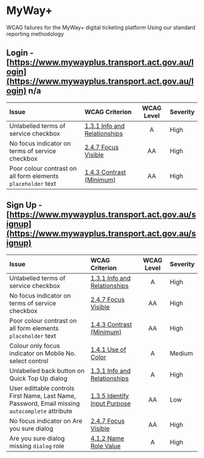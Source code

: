 # MyWay+
WCAG failures for the MyWay+ digital ticketing platform
Using our standard reporting methodology

## Login - [https://www.mywayplus.transport.act.gov.au/login](https://www.mywayplus.transport.act.gov.au/login) n/a
| Issue  | WCAG Criterion  | WCAG Level  | Severity  |
|:---|:---|:---:|---|
| Unlabelled terms of service checkbox  | [1.3.1 Info and Relationships](https://www.w3.org/WAI/WCAG21/Understanding/info-and-relationships.html)  | A  | High  |
| No focus indicator on terms of service checkbox  | [2.4.7 Focus Visible](https://www.w3.org/WAI/WCAG21/Understanding/focus-visible.html)  | AA  | High  |
| Poor colour contrast on all form elements `placeholder` text  | [1.4.3 Contrast (Minimum)](https://www.w3.org/WAI/WCAG21/Understanding/contrast-minimum.html)  | AA  | High  |

## Sign Up - [https://www.mywayplus.transport.act.gov.au/signup](https://www.mywayplus.transport.act.gov.au/signup)
| Issue  | WCAG Criterion  | WCAG Level  | Severity  |
|:---|:---|:---:|---|
| Unlabelled terms of service checkbox  | [1.3.1 Info and Relationships](https://www.w3.org/WAI/WCAG21/Understanding/info-and-relationships.html)  | A  | High  |
| No focus indicator on terms of service checkbox  | [2.4.7 Focus Visible](https://www.w3.org/WAI/WCAG21/Understanding/focus-visible.html)  | AA  | High  |
| Poor colour contrast on all form elements `placeholder` text  | [1.4.3 Contrast (Minimum)](https://www.w3.org/WAI/WCAG21/Understanding/contrast-minimum.html)  | AA  | High  |
| Colour only focus indicator on Mobile No. select control  | [1.4.1 Use of Color](https://www.w3.org/WAI/WCAG21/Understanding/use-of-color.html)  | A  | Medium  |
| Unlabelled back button on Quick Top Up dialog  | [1.3.1 Info and Relationships](https://www.w3.org/WAI/WCAG21/Understanding/info-and-relationships.html)  | A  | High  |
| User edittable controls First Name, Last Name, Password, Email missing `autocomplete` attribute | [1.3.5 Identify Input Purpose](https://www.w3.org/WAI/WCAG21/Understanding/identify-input-purpose.html)  | AA  | Low  |
| No focus indicator on Are you sure dialog | [2.4.7 Focus Visible](https://www.w3.org/WAI/WCAG21/Understanding/focus-visible.html)  | AA  | High  |
| Are you sure dialog missing `dialog` role | [4.1.2 Name Role Value](https://www.w3.org/WAI/WCAG21/Understanding/name-role-value.html)  | A  | High  |

